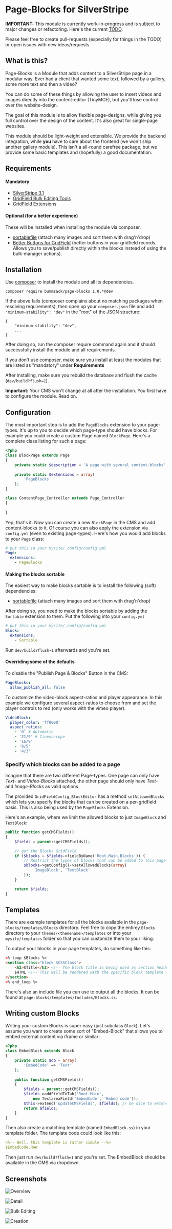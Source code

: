 # Page-Blocks for SilverStripe

**IMPORTANT:** This module is currently work-in-progress and is subject to major changes or refactoring. Here's the current [TODO](TODO.md).

Please feel free to create pull-requests (especially for things in the TODO) or open issues with new ideas/requests.

## What is this?
Page-Blocks is a Module that adds content to a SilverStripe page in a modular way. Ever had a client that wanted some text, followed by a gallery, some more text and then a video?

You can do some of these things by allowing the user to insert videos and images directly into the content-editor (TinyMCE), but you'll lose control over the website-design.

The goal of this module is to allow flexible page-designs, while giving you full control over the design of the content. It's also great for single-page websites.

This module should be light-weight and extensible. We provide the backend integration, while **you** have to care about the frontend (we won't ship another gallery module). This isn't a all-round carefree package, but we provide some basic templates and (hopefully) a good documentation. 

## Requirements

#### Mandatory
 - [SilverStripe 3.1](http://www.silverstripe.org/stable-download/)
 - [GridField Bulk Editing Tools](https://github.com/colymba/GridFieldBulkEditingTools)
 - [GridField Extensions](https://github.com/ajshort/silverstripe-gridfieldextensions)

#### Optional (for a better experience)
These will be installed when installing the module via composer.

 - [sortablefile](https://github.com/bummzack/sortablefile) (attach many images and sort them with drag'n'drop)
 - [Better Buttons for GridField](https://github.com/unclecheese/silverstripe-gridfield-betterbuttons) (better buttons in your gridfield records. Allows you to save/publish directly within the blocks instead of using the bulk-manager actions).

## Installation

Use [composer](https://getcomposer.org/) to install the module and all its dependencies.

    composer require bummzack/page-blocks 1.0.*@dev
    
If the above fails (composer complains about no matching packages when resolving requirements), then open up your `composer.json` file and add `"minimum-stability": "dev"` in the "root" of the JSON structure: 

    {
        "minimum-stability": "dev",
        ... 
    }
    
After doing so, run the composer require command again and it should successfully install the module and all requirements.
    
If you don't use composer, make sure you install at least the modules that are listed as "mandatory" under **Requirements**

After installing, make sure you rebuild the database and flush the cache (`dev/build?flush=1`).

**Important:** Your CMS won't change at all after the installation. You first have to configure the module. Read on.

## Configuration

The most important step is to add the `PageBlocks` extension to your page-types. It's up to you to decide which page-type should have blocks. For example you could create a custom Page named `BlockPage`. Here's a complete class listing for such a page:

```php
<?php
class BlockPage extends Page
{
    private static $description = 'A page with several content-blocks';
    
    private static $extensions = array(
        'PageBlocks'
    );
}

class ContentPage_Controller extends Page_Controller
{
    
}
```

Yep, that's it. Now you can create a new `BlockPage` in the CMS and add content-blocks to it. Of course you can also apply the extension via `config.yml` (even to existing page-types). Here's how you would add blocks to your `Page` class:

```yml
# put this in your mysite/_config/config.yml
Page:
  extensions:
    - PageBlocks
```

#### Making the blocks sortable

The easiest way to make blocks sortable is to install the following (soft) dependencies:

 - [sortablefile](https://github.com/bummzack/sortablefile) (attach many images and sort them with drag'n'drop)

After doing so, you need to make the blocks sortable by adding the `Sortable` extension to them. Put the following into your `config.yml`

```yml
# put this in your mysite/_config/config.yml
Block:
  extensions:
    - Sortable
```
Run `dev/build?flush=1` afterwards and you're set.

#### Overriding some of the defaults

To disable the "Publish Page & Blocks" Button in the CMS:
```yml
PageBlocks:
  allow_publish_all: false
```

To customize the video-block aspect-ratios and player appearance. In this example we configure several aspect-ratios to choose from and set the player controls to red (only works with the vimeo player).

```yml
VideoBlock:
  player_color: 'ff0000'
  aspect_ratios:
    - '0' # Automatic
    - '21/9' # Cinemascope
    - '16/9'
    - '8/5'
    - '4/3'
```

### Specify which blocks can be added to a page

Imagine that there are two different Page-types. One page can only have *Text-* and *Video-Blocks* attached, the other page should only have *Text-* and *Image-Blocks* as valid options.

The provided `GridFieldConfig_BlockEditor` has a method `setAllowedBlocks` which lets you specify the blocks that can be created on a per-gridfield basis.
This is also being used by the `PageBlocks` Extension.

Here's an example, where we limit the allowed blocks to just `ImageBlock` and `TextBlock`:

```php
public function getCMSFields()
{
    $fields = parent::getCMSFields();

    // get the Blocks GridField
    if ($blocks = $fields->fieldByName('Root.Main.Blocks')) {
        // Restrict the types of blocks that can be added to this page
        $blocks->getConfig()->setAllowedBlocks(array(
            'ImageBlock', 'TextBlock'
        ));
    }

    return $fields;
}

```


## Templates
There are example templates for all the blocks available in the `page-blocks/templates/Blocks` directory. Feel free to copy the entirey `Blocks` directory to your `themes/<themename>/templates` or into your `mysite/templates` folder so that you can customize them to your liking.

To output your blocks in your page templates, do something like this:
```html
<% loop $Blocks %>
<section class="block $CSSClass">
	<h2>$Title</h2> <!-- The block title is being used as section header -->
	$HTML <!-- This will be rendered with the specific block template -->
</section>
<% end_loop %>
```

There's also an include file you can use to output all the blocks. It can be found at `page-blocks/templates/Includes/Blocks.ss`.

## Writing custom Blocks

Writing your custom Blocks is super easy (just subclass `Block`). Let's assume you want to create some sort of "Embed-Block" that allows you to embed external content via iframe or similar:

```php
<?php
class EmbedBlock extends Block
{
    private static $db = array(
        'EmbedCode' => 'Text'
    );
    
    public function getCMSFields()
    {
        $fields = parent::getCMSFields();
        $fields->addFieldToTab('Root.Main', 
            new TextareaField('EmbedCode', 'Embed code'));
        $this->extend('updateCMSFields', $fields); // be nice to extensions
        return $fields;
    }
}
```

Then also create a matching template (named `EmbedBlock.ss`) in your template folder. The template code could look like this:

```yml
<%-- Well, this template is rather simple --%>
$EmbedCode.RAW
```

Then just run `dev/build?flush=1` and you're set. The EmbedBlock should be available in the CMS via dropdown.

## Screenshots

![Overview](docs/images/overview.png)

![Detail](docs/images/detail.png)

![Bulk Editing](docs/images/bulk.png)

![Creation](docs/images/create.png)